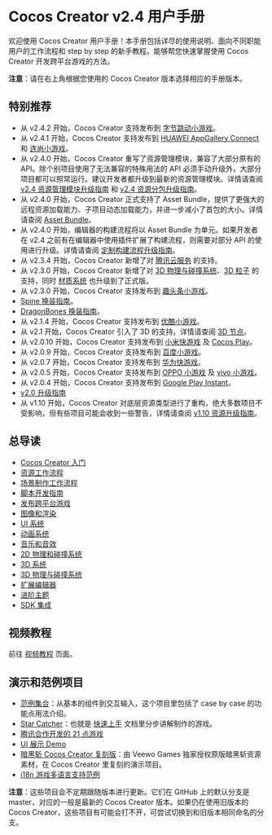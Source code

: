 # Cocos Creator v2.4 用户手册

欢迎使用 Cocos Creator 用户手册！本手册包括详尽的使用说明、面向不同职能用户的工作流程和 step by step 的新手教程。能够帮您快速掌握使用 Cocos Creator 开发跨平台游戏的方法。

**注意**：请在右上角根据您使用的 Cocos Creator 版本选择相应的手册版本。

## 特别推荐

- 从 v2.4.2 开始，Cocos Creator 支持发布到 [字节跳动小游戏](publish/publish-bytedance.md)。
- 从 v2.4.1 开始，Cocos Creator 支持发布到 [HUAWEI AppGallery Connect](publish/publish-huawei-agc.md) 和 [连尚小游戏](publish/publish-linksure.md)。
- 从 v2.4.0 开始，Cocos Creator 重写了资源管理模块，兼容了大部分原有的 API。除个别项目使用了无法兼容的特殊用法的 API 必须手动升级外，大部分项目都可以照常运行。建议开发者都升级到最新的资源管理模块。详情请查阅 [v2.4 资源管理模块升级指南](release-notes/asset-manager-upgrade-guide.md) 和 [v2.4 资源分包升级指南](release-notes/subpackage-upgrade-guide.md)。
- 从 v2.4.0 开始，Cocos Creator 正式支持了 Asset Bundle，提供了更强大的远程资源加载能力、子项目动态加载能力，并进一步减小了首包的大小。详情请查阅 [Asset Bundle](scripting/asset-bundle.md)。
- 从 v2.4.0 开始，编辑器的构建流程将以 Asset Bundle 为单元。如果开发者在 v2.4 之前有在编辑器中使用插件扩展了构建流程，则需要对部分 API 的使用进行升级。详情请查阅 [定制构建流程升级指南](release-notes/build-extend-upgrade-guide.md)。
- 从 v2.3.4 开始，Cocos Creator 新增了对 [腾讯云服务](cocos-service/tcb.md) 的支持。
- 从 v2.3.0 开始，Cocos Creator 新增了对 [3D 物理与碰撞系统](physics-3d/index.md)、[3D 粒子](3d/particle-system-3d.md) 的支持，同时 [材质系统](render/index.md) 也升级到了正式版。
- 从 v2.3.0 开始，Cocos Creator 支持发布到 [趣头条小游戏](publish/publish-qutoutiao-mini-games.md)。
- [Spine 换装指南](components/spine.md#spine-%E6%8D%A2%E8%A3%85)。
- [DragonBones 换装指南](components/dragonbones.md)。
- 从 v2.1.4 开始，Cocos Creator 支持发布到 [优酷小游戏](publish/publish-alipay-mini-games.md)。
- 从 v2.1 开始，Cocos Creator 引入了 3D 的支持。详情请查阅 [3D 节点](3d/index.md)。
- 从 v2.0.10 开始，Cocos Creator 支持发布到 [小米快游戏](publish/publish-xiaomi-quick-games.md) 及 [Cocos Play](publish/publish-cocosplay.md)。
- 从 v2.0.9 开始，Cocos Creator 支持发布到 [百度小游戏](publish/publish-baidugame.md)。
- 从 v2.0.7 开始，Cocos Creator 支持发布到 [华为快游戏](publish/publish-huawei-quick-games.md)。
- 从 v2.0.5 开始，Cocos Creator 支持发布到 [OPPO 小游戏](publish/publish-oppo-instant-games.md) 及 [vivo 小游戏](publish/publish-vivo-instant-games.md)。
- 从 v2.0.4 开始，Cocos Creator 支持发布到 [Google Play Instant](publish/publish-android-instant.md)。
- [v2.0 升级指南](release-notes/upgrade-guide-v2.0.md)
- 从 v1.10 开始，Cocos Creator 对底层资源类型进行了重构，绝大多数项目不受影响，但有些项目可能会收到一些警告，详情请查阅 [v1.10 资源升级指南](release-notes/raw-asset-migration.md)。

## 总导读

- [Cocos Creator 入门](getting-started/index.md)
- [资源工作流程](asset-workflow/index.md)
- [场景制作工作流程](content-workflow/index.md)
- [脚本开发指南](scripting/index.md)
- [发布跨平台游戏](publish/index.md)
- [图像和渲染](render/index.md)
- [UI 系统](ui/index.md)
- [动画系统](animation/index.md)
- [音乐和音效](audio/index.md)
- [2D 物理和碰撞系统](physics/index.md)
- [3D 系统](3d/index.md)
- [3D 物理与碰撞系统](physics-3d/index.md)
- [扩展编辑器](extension/index.md)
- [进阶主题](advanced-topics/index.md)
- [SDK 集成](sdk/index.md)

## 视频教程

前往 [视频教程](video-tutorial/index.md) 页面。

## 演示和范例项目

- [范例集合](https://github.com/cocos-creator/example-cases)：从基本的组件到交互输入，这个项目里包括了 case by case 的功能点用法介绍。
- [Star Catcher](https://github.com/cocos-creator/tutorial-first-game)：也就是 [快速上手](getting-started/quick-start.md) 文档里分步讲解制作的游戏。
- [腾讯合作开发的 21 点游戏](https://github.com/cocos-creator/tutorial-blackjack)
- [UI 展示 Demo](https://github.com/cocos-creator/demo-ui)
- [暗黑斩 Cocos Creator 复刻版](https://github.com/cocos-creator/tutorial-dark-slash)：由 Veewo Games 独家授权原版暗黑斩资源素材，在 Cocos Creator 里复刻的演示项目。
- [i18n 游戏多语言支持范例](https://github.com/nantas/demo-i18n)

**注意**：这些项目会不定期跟随版本进行更新。它们在 GitHub 上的默认分支是 master，对应的一般是最新的 Cocos Creator 版本。如果仍在使用旧版本的 Cocos Creator，这些项目有可能会打不开，可尝试切换到和旧版本相同命名的分支。
